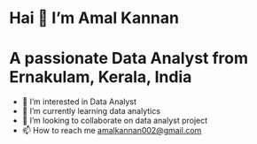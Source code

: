    # Hai 👋 I’m Amal Kannan 
  # A passionate Data Analyst from Ernakulam, Kerala, India

- 👀  I’m interested in Data Analyst
- 🌱 I’m currently learning data analytics
- 💞️ I’m looking to collaborate on data analyst project
- 📫 How to reach me amalkannan002@gmail.com

<!---
amalkannan002/amalkannan002 is a ✨ special ✨ repository because its `README.md` (this file) appears on your GitHub profile.
You can click the Preview link to take a look at your changes.
--->
